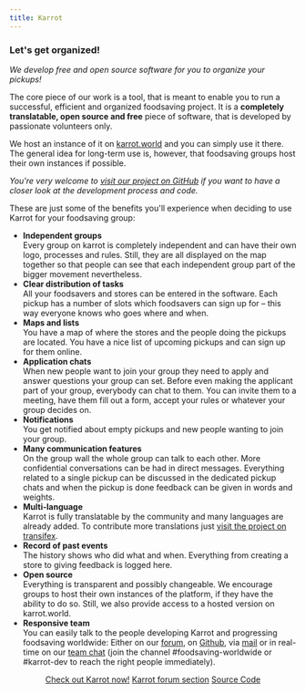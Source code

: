 ```yaml
---
title: Karrot
---
```


### Let's get organized!

_We develop free and open source software for you to organize your pickups!_

The core piece of our work is a tool, that is meant to enable you to run a successful, efficient and organized foodsaving project. It is a **completely translatable, open source and free** piece of software, that is developed by passionate volunteers only.

We host an instance of it on [karrot.world](https://karrot.world) and you can simply use it there. The general idea for long-term use is, however, that foodsaving groups host their own instances if possible.

_You're very welcome to [visit our project on GitHub](https://github.com/yunity/karrot-frontend) if you want to have a closer look at the development process and code._

These are just some of the benefits you'll experience when deciding to use Karrot for your foodsaving group:

- **Independent groups**<br>
  Every group on karrot is completely independent and can have their own logo, processes and rules. Still, they are all displayed on the map together so that people can see that each independent group part of the bigger movement nevertheless.
- **Clear distribution of tasks**<br>
  All your foodsavers and stores can be entered in the software. Each pickup has a number of slots which foodsavers can sign up for – this way everyone knows who goes where and when.
- **Maps and lists**<br>
  You have a map of where the stores and the people doing the pickups are located. You have a nice list of upcoming pickups and can sign up for them online.
- **Application chats**<br>
  When new people want to join your group they need to apply and answer questions your group can set. Before even making the applicant part of your group, everybody can chat to them. You can invite them to a meeting, have them fill out a form, accept your rules or whatever your group decides on.
- **Notifications**<br>
  You get notified about empty pickups and new people wanting to join your group.
- **Many communication features**<br>
  On the group wall the whole group can talk to each other. More confidential conversations can be had in direct messages. Everything related to a single pickup can be discussed in the dedicated pickup chats and when the pickup is done feedback can be given in words and weights.
- **Multi-language**<br>
  Karrot is fully translatable by the community and many languages are already added. To contribute more translations just [visit the project on transifex](https://www.transifex.com/yunity-1/karrot/).
- **Record of past events**<br>
  The history shows who did what and when. Everything from creating a store to giving feedback is logged here.
- **Open source**<br>
  Everything is transparent and possibly changeable. We encourage groups to host their own instances of the platform, if they have the ability to do so. Still, we also provide access to a hosted version on karrot.world.
- **Responsive team**<br>
  You can easily talk to the people developing Karrot and progressing foodsaving worldwide: Either on our [forum](https://community.foodsaving.world), on [Github](https://github.com/yunity/karrot-frontend), via [mail](mailto:info@foodsaving.world) or in real-time on our [team chat](https://slackin.yunity.org) (join the channel #foodsaving-worldwide or #karrot-dev to reach the right people immediately).

<div align="center">
    <a href="https://karrot.world" target="_blank" class="button">Check out Karrot now!</a>
    <a href="https://community.foodsaving.world/c/karrot" target="_blank" class="button">Karrot forum section</a>
    <a href="https://github.com/yunity/karrot-frontend" target="_blank" class="button">Source Code</a>
</div>
